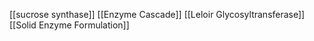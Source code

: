 [[sucrose synthase]]
[[Enzyme Cascade]]
[[Leloir Glycosyltransferase]]
[[Solid Enzyme Formulation]]
